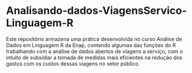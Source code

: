 # Analisando-dados-ViagensServico-Linguagem-R
Este repositório armazena uma prática desenvolvida no curso Análise de Dados em Linguagem R da Enap, contendo algumas das funções do R trabalhando com a análise de dados abertos de viagens a serviço, com o intuito de subsidiar a tomada de medidas mais eficientes na redução dos gastos com os custos dessas viagens no setor público.
